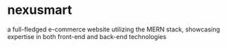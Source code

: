 # nexusmart
a full-fledged e-commerce website utilizing the MERN stack, showcasing expertise in both front-end and back-end technologies
